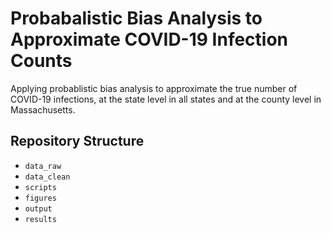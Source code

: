 # Probabalistic Bias Analysis to Approximate COVID-19 Infection Counts

Applying probablistic bias analysis to approximate the true number of COVID-19 infections, at the state level in all states and at the county level in Massachusetts.

## Repository Structure

- `data_raw`
- `data_clean`
- `scripts`
- `figures`
- `output`
- `results`
